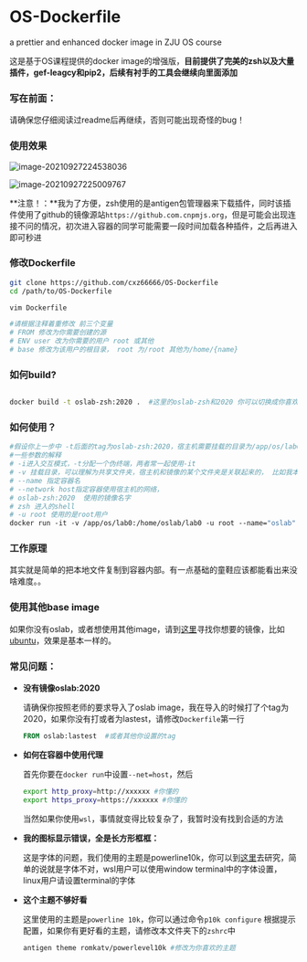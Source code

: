 # OS-Dockerfile

a prettier and enhanced docker image in ZJU OS course

这是基于OS课程提供的docker image的增强版，**目前提供了完美的zsh以及大量插件，gef-leagcy和pip2，后续有衬手的工具会继续向里面添加**



### 写在前面：

请确保您仔细阅读过readme后再继续，否则可能出现奇怪的bug！

### 使用效果

![image-20210927224538036](https://pic.raynor.top/images/2021/09/27/image-20210927224538036.png)



![image-20210927225009767](https://pic.raynor.top/images/2021/09/27/image-20210927225009767.png)





**注意！：**我为了方便，zsh使用的是antigen包管理器来下载插件，同时该插件使用了github的镜像源站`https://github.com.cnpmjs.org`，但是可能会出现连接不问的情况，初次进入容器的同学可能需要一段时间加载各种插件，之后再进入即可秒进



### 修改Dockerfile

~~~bash
git clone https://github.com/cxz66666/OS-Dockerfile
cd /path/to/OS-Dockerfile

vim Dockerfile

#请根据注释着重修改 前三个变量
# FROM 修改为你需要创建的源
# ENV user 改为你需要的用户 root 或其他
# base 修改为该用户的根目录， root 为/root 其他为/home/{name}
~~~





### 如何build?

~~~bash

docker build -t oslab-zsh:2020 .  #这里的oslab-zsh和2020 你可以切换成你喜欢的tag,比如oslab-enhance:2021
~~~



### 如何使用？

~~~dockerfile
#假设你上一步中 -t后面的tag为oslab-zsh:2020，宿主机需要挂载的目录为/app/os/lab0，镜像内目录为/home/os/lab0 那么命令为
#一些参数的解释
# -i进入交互模式，-t分配一个伪终端，两者常一起使用-it
# -v 挂载目录，可以理解为共享文件夹，宿主机和镜像的某个文件夹是关联起来的， 比如我本机文件夹为/app/os/lab0 容器内要挂载的是/home/oslab/lab0，则为/app/os/lab0:/home/oslab/lab0
# --name 指定容器名
# --network host指定容器使用宿主机的网络， 
# oslab-zsh:2020  使用的镜像名字
# zsh 进入的shell
# -u root 使用的是root用户
docker run -it -v /app/os/lab0:/home/oslab/lab0 -u root --name="oslab" --network host oslab-zsh:2020 zsh

~~~





### 工作原理

其实就是简单的把本地文件复制到容器内部。有一点基础的童鞋应该都能看出来没啥难度。。



### 使用其他base image

如果你没有oslab，或者想使用其他image，请到[这里](https://hub.docker.com/)寻找你想要的镜像，比如[ubuntu](https://hub.docker.com/_/ubuntu)，效果是基本一样的。



###  常见问题：

- **没有镜像oslab:2020** 

  请确保你按照老师的要求导入了oslab image，我在导入的时候打了个tag为2020，如果你没有打或者为lastest，请修改`Dockerfile`第一行

  ~~~dockerfile
  FROM oslab:lastest  #或者其他你设置的tag
  ~~~

- **如何在容器中使用代理**

  首先你要在`docker run`中设置`--net=host`，然后

  ~~~bash
  export http_proxy=http://xxxxxx #你懂的
  export https_proxy=https://xxxxxx #你懂的
  ~~~

  当然如果你使用`wsl`，事情就变得比较复杂了，我暂时没有找到合适的方法

- **我的图标显示错误，全是长方形框框：**

  这是字体的问题，我们使用的主题是powerline10k，你可以到[这里](https://github.com/romkatv/powerlevel10k/blob/master/README.md#meslo-nerd-font-patched-for-powerlevel10k)去研究，简单的说就是字体不对，wsl用户可以使用window terminal中的字体设置，linux用户请设置terminal的字体
  
- **这个主题不够好看**

  这里使用的主题是`powerline 10k`，你可以通过命令`p10k configure` 根据提示配置，如果你有更好看的主题，请修改本文件夹下的`zshrc`中

  ~~~bash
  antigen theme romkatv/powerlevel10k #修改为你喜欢的主题
  ~~~

  
